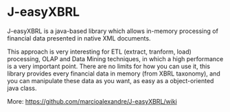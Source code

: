 # J-easyXBRL
J-easyXBRL is a java-based library which allows in-memory processing of financial data presented in native XML documents.

This approach is very interesting for ETL (extract, tranform, load) processing, OLAP and Data Mining techniques, in which a high performance is a very important point. There are no limits for how you can use it, this library provides every financial data in memory (from XBRL taxonomy), and you can manipulate these data as you want, as easy as a object-oriented java class.

More: https://github.com/marcioalexandre/J-easyXBRL/wiki


